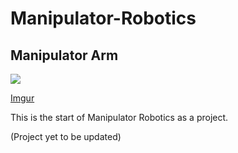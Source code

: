 # Manipulator-Robotics

## Manipulator Arm

![](https://i.imgur.com/aeJoJf4.gifv)

[Imgur](https://i.imgur.com/aeJoJf4.gifv)


This is the start of Manipulator Robotics as a project.

(Project yet to be updated)


